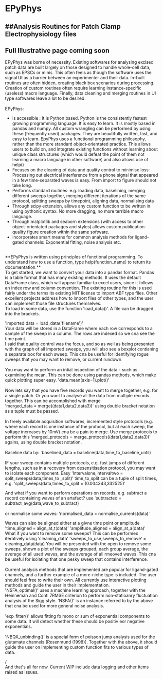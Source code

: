 # EPyPhys
##Analysis Routines for Patch Clamp Electrophysiology files
-----
Full Illustrative page coming soon
-----
EPyPhys was borne of necessity. Existing softwares for analysing excised patch data are built largely on those designed to handle whole-cell data, such as EPSCs or minis. This often feels as though the software uses the signal UI as a barrier between an experimenter and their data. In-built routines are often hidden, creating black box scenarios during processing. Creation of custom routines often require learning instance-specific (useless) macro language. Finally, data cleaning and merging routines in UI type softwares leave a lot to be desired. </br>  
EPyPhys:
* is accessible : It is Python based. Python is the consistently fastest growing programming language. It is easy to learn. It is mostly based in pandas and numpy. All custom wrangling can be performed by using these (frequently used) packages. They are beautifully written, fast, and easy to learn. EpyPhys uses a functional programming philosophy, rather than the more standard object-orientated practice. This allows users to build on, and integrate existing functions without learning about unique class structures (which would defeat the point of them not learning a macro language in other software) and also allows use of help()
* Focuses on the cleaning of data and quality control to minimise loss: Processing out electrical interference from a phone signal that appeared in a few time-separated waves is easy. From import to figure should not take long.
* Performs standard routines: e.g. loading data, baselining, merging different sweeps together, merging different iterations of the same protocol, splitting sweeps by timepoint, aligning data, normalising data
* Through scipy extension, allows any custom function to be written in using pythonic syntax. No more dragging, no more terrible macro language.
* Through matplotlib and seaborn extensions (with access to other object-orientated packages and styles) allows custom publication-quality figure creation within the same software.
* Incorporates smart means for common analysis methods for ligand-gated channels: Exponential fitting, noise analysis etc.
</br>
**EPyPhys is written using principles of functional programming. To understand how to use a function, type help(function_name) to return its documentation.** 
</br> 
To get started, we want to convert your data into a pandas format. Pandas is a table format that has many existing methods. It uses the default DataFrame class, which will appear familiar to excel users, since it follows an index row and column convention. The existing routine for this is used fairly under the terms its existing MIT license to import ABF type files. Other excellent projects address how to import files of other types, and the user can implement those file structures themselves.
</br>
To load in some data, use the function 'load_data()'. A file can be dragged into the brackets.</br>

'imported data = load_data('filename')'
</br>
Your data will be stored in a DataFrame where each row corresponds to a sample of the sweep in a column. The rows are indexed so we cna see the time point.
</br>
I said that quality control was the focus, and so as well as being presented with the graph of all imported sweeps, you will also see a boxplot contianing a separate box for each sweep. This cna be useful for identifying rogue sweeps that you may want to remove, or current rundown.
</br>  
You may want to perform an intial inspection of the data - such as examining the mean. This can be done using pandas methods, which make quick plotting super easy.
'data.mean(axis=1).plot()'
</br>  
Now lets say that you have five records you want to merge together, e.g. for a single patch. Or you want to analyse all the data from multiple records together. This can be accomplished with merge 
</br>
'merged_data = merge((data1,data2,data3))' using double bracket notation as a tuple must be passed.
</br>  
In freely available acquisition softwares, incremented style protocols (e.g. where each record is one instance of the protocol, but at each sweep, the voltage increases by 10mV) cna be a pain to merge. Use merge protocols to perform this
'merged_protocols = merge_protocols((data1,data2,data3))' agains, using double bracket notation.
</br>  
Baseline data by:
'baselined_data = baseline(data,time_to_baseline_until)
</br>  
IF your sweep contains multiple protocols, e.g. fast jumps of different lengths, such as in a recovery from desensitisation protocol, you may want to isolate each component. Easy
'Intervalone,intervaltwo = split_sweeps(data,times_to _split)' time_to_split can be a tuple of split times, e.g. 'split_sweeps(data,times_to_split = (0.004343,332525)'
</br>  

And what if you want to perform operations on records, e.g. subtract a record containing waves of an artefact?
use 'subtracted = subtract_avg(data,wave_to_subtract)
</br>  
or normalise some waves:
'normalised_data = normalise_currents(data)'
</br>

Waves can also be aligned either at a givne time point or amplitude
'time_aligned = align_at_t(data)'
'amplitude_aligned = align_at_a(data)'
</br>
What if you want to remove some sweeps?
This can be performed iteratively using 'cleaning_data'
'sweeps_to_use,sweeps_to_remove' = cleaning_data(data)
 You will be presented with the open to remove some sweeps, shown a plot of the sweeps grouped, each group average, the average of all used waves, and the average of all rmeoved waves. This cna be useful for isolating that one pesky sweep that contains interference.
 </br>  
 Current analysis methods that are implemented are popular for ligand-gated channels, and a further example of a more-niche type is included. The user should feel free to write their own. All currently use interactive plotting methods and guide the user in their implementation.
 </br>
 'NSFA_optimal()' uses a machine learning approach, together with the Heinneman and Conti 7RMSE criterion to perform non-statioanry fluctuation analysis of the Sigg style.
 'NSFA()' is an instance referred to by the above that cna be used for more general noise analysis.
 </br>  
 'exp_fitter()' allows fitting fo mono or sum of exponential components to some data. It will detect whether these should be positiv eor negative exponentials.
 </br>  
 'NBQX_unbinding()' is a special form of poisson jump analysis used for the glutamate channels (Rosenmund (1998)). Together with the above, it should guide the user on implementing custom function fits to various types of data.
 
/<br>
And that's all for now. Current WIP include data logging and other items raised as issues.
